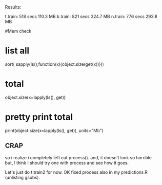 Results:

t.train: 518 secs 110.3 MB
b.train: 821 secs 324.7 MB
n.train: 776 secs 293.8 MB

#Mem check
# list all
sort( sapply(ls(),function(x){object.size(get(x))}))
# total
object.size(x=lapply(ls(), get))
# pretty print total
print(object.size(x=lapply(ls(), get)), units="Mb")

## CRAP ##
so i realize i completely left out process().
and, it doesn't look so horrible but, I think I should try one with process and see how it goes.

Let's just do t.train2 for now. OK fixed process also in my predictions.R (unlisting gsubs).
